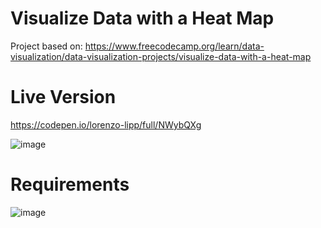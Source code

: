 # Visualize Data with a Heat Map

Project based on: https://www.freecodecamp.org/learn/data-visualization/data-visualization-projects/visualize-data-with-a-heat-map

# Live Version

https://codepen.io/lorenzo-lipp/full/NWybQXg

![image](https://user-images.githubusercontent.com/91420499/179084675-65ac7c69-ec53-4268-b9b1-bc3e333b8b72.png)

# Requirements

![image](https://user-images.githubusercontent.com/91420499/179084986-30004d48-9909-4e1f-bb12-f50c57fa274d.png)
